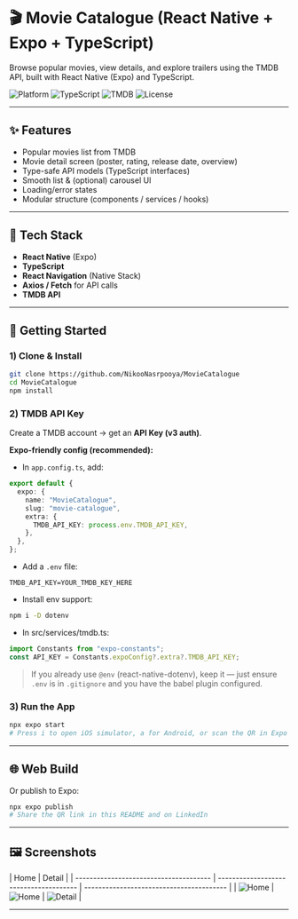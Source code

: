 # 🎬 Movie Catalogue (React Native + Expo + TypeScript)

Browse popular movies, view details, and explore trailers using the TMDB API, built with React Native (Expo) and TypeScript.

![Platform](https://img.shields.io/badge/Expo-React%20Native-blue) ![TypeScript](https://img.shields.io/badge/TypeScript-4%2B-3178c6) ![TMDB](https://img.shields.io/badge/TMDB-API-0dbd8b) ![License](https://img.shields.io/badge/License-MIT-lightgrey)

---

## ✨ Features

- Popular movies list from TMDB
- Movie detail screen (poster, rating, release date, overview)
- Type-safe API models (TypeScript interfaces)
- Smooth list & (optional) carousel UI
- Loading/error states
- Modular structure (components / services / hooks)

---

## 🧱 Tech Stack

- **React Native** (Expo)
- **TypeScript**
- **React Navigation** (Native Stack)
- **Axios / Fetch** for API calls
- **TMDB API**

---

## 🚀 Getting Started

### 1) Clone & Install

```bash
git clone https://github.com/NikooNasrpooya/MovieCatalogue
cd MovieCatalogue
npm install
```

### 2) TMDB API Key

Create a TMDB account → get an **API Key (v3 auth)**.

**Expo-friendly config (recommended):**

- In `app.config.ts`, add:

```ts
export default {
  expo: {
    name: "MovieCatalogue",
    slug: "movie-catalogue",
    extra: {
      TMDB_API_KEY: process.env.TMDB_API_KEY,
    },
  },
};
```

- Add a `.env` file:

```
TMDB_API_KEY=YOUR_TMDB_KEY_HERE
```

- Install env support:

```bash
npm i -D dotenv
```

- In src/services/tmdb.ts:

```ts
import Constants from "expo-constants";
const API_KEY = Constants.expoConfig?.extra?.TMDB_API_KEY;
```

> If you already use `@env` (react-native-dotenv), keep it — just ensure `.env` is in `.gitignore` and you have the babel plugin configured.

### 3) Run the App

```bash
npx expo start
# Press i to open iOS simulator, a for Android, or scan the QR in Expo Go
```

---

## 🌐 Web Build

Or publish to Expo:

```bash
npx expo publish
# Share the QR link in this README and on LinkedIn
```

---

## 🖼️ Screenshots

| Home                                   | Detail                                 |
| -------------------------------------- | -------------------------------------- | ---------------------------------------- |
| ![Home](./assets/assets/HomeScreen1.png) | ![Home](./assets/assets/HomeScreen2.png) | ![Detail](./assets/assets/MovieDetail.png) |

---
